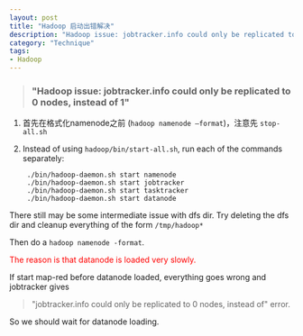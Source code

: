 ```yaml
---
layout: post
title: "Hadoop 启动出错解决"
description: "Hadoop issue: jobtracker.info could only be replicated to 0 nodes, instead of 1  启动出错解决"
category: "Technique"
tags:
- Hadoop
---
```



> ### "Hadoop issue: jobtracker.info could only be replicated to 0 nodes, instead of 1"

1.  首先在格式化namenode之前 (`hadoop namenode –format`)，注意先 `stop-all.sh` 

2. Instead of using `hadoop/bin/start-all.sh`, run each of the commands separately:   

		./bin/hadoop-daemon.sh start namenode    
		./bin/hadoop-daemon.sh start jobtracker    
		./bin/hadoop-daemon.sh start tasktracker  
		./bin/hadoop-daemon.sh start datanode

There still may be some intermediate issue with dfs dir. Try deleting the dfs dir and cleanup everything of the form `/tmp/hadoop*`


Then do a `hadoop namenode -format`.

<font color="#ff0000">The reason is that datanode is loaded very slowly. </font>  

If start map-red before datanode loaded, everything goes wrong and jobtracker gives 
> "jobtracker.info could only be replicated to 0 nodes, instead of" error.    

So we should wait for datanode loading.
